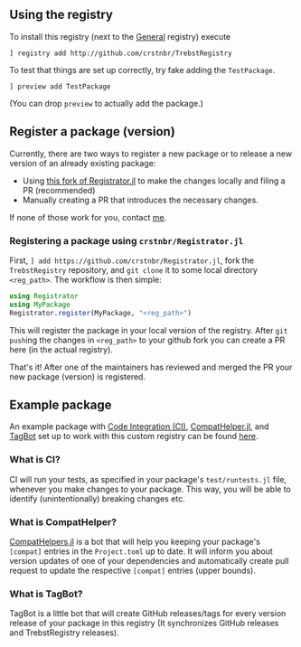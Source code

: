 ## Using the registry
To install this registry (next to the [General](https://github.com/JuliaRegistries/General) registry) execute
```
] registry add http://github.com/crstnbr/TrebstRegistry
```

To test that things are set up correctly, try fake adding the `TestPackage`.
```
] preview add TestPackage
```
(You can drop `preview` to actually add the package.)

## Register a package (version)
Currently, there are two ways to register a new package or to release a new version of an already existing package:

* Using [this fork of Registrator.jl](http://github.com/crstnbr/Registrator.jl) to make the changes locally and filing a PR (recommended)
* Manually creating a PR that introduces the necessary changes.

If none of those work for you, contact [me](http://github.com/crstnbr).

### Registering a package using `crstnbr/Registrator.jl`

First, `] add https://github.com/crstnbr/Registrator.jl`, fork the `TrebstRegistry` repository, and `git clone` it to some local directory `<reg_path>`. The workflow is then simple:

```julia
using Registrator
using MyPackage
Registrator.register(MyPackage, "<reg_path>")
```

This will register the package in your local version of the registry. After `git push`ing the changes in `<reg_path>` to your github fork you can create a PR here (in the actual registry).

That's it! After one of the maintainers has reviewed and merged the PR your new package (version) is registered.

## Example package

An example package with [Code Integration (CI)](https://github.com/crstnbr/TestPackage2.jl/tree/master/.github/workflows/CI.yaml), [CompatHelper.jl](https://github.com/crstnbr/TestPackage2.jl/tree/master/.github/workflows/CompatHelper.yml), and [TagBot](https://github.com/crstnbr/TestPackage2.jl/tree/master/.github/workflows/TagBot.yml) set up to work with this custom registry can be found [here](http://github.com/crstnbr/TestPackage2.jl).

### What is CI?

CI will run your tests, as specified in your package's `test/runtests.jl` file, whenever you make changes to your package. This way, you will be able to identify (unintentionally) breaking changes etc.

### What is CompatHelper?

[CompatHelpers.jl](https://github.com/bcbi/CompatHelper.jl) is a bot that will help you keeping your package's `[compat]` entries in the `Project.toml` up to date. It will inform you about version updates of one of your dependencies and automatically create pull request to update the respective `[compat]` entries (upper bounds).

### What is TagBot?

TagBot is a little bot that will create GitHub releases/tags for every version release of your package in this registry (It synchronizes GitHub releases and TrebstRegistry releases).
